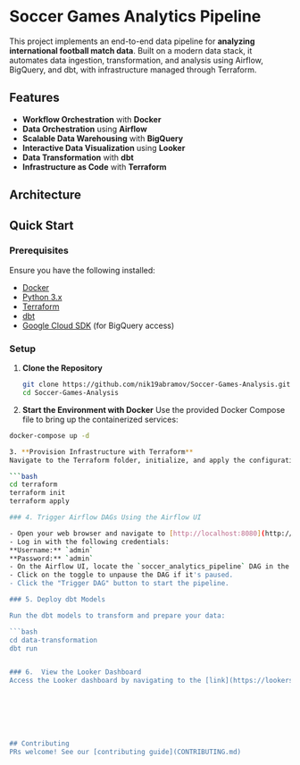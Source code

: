# Soccer Games Analytics Pipeline

This project implements an end-to-end data pipeline for **analyzing international football match data**. Built on a modern data stack, it automates data ingestion, transformation, and analysis using Airflow, BigQuery, and dbt, with infrastructure managed through Terraform.

## Features

- **Workflow Orchestration** with **Docker**
- **Data Orchestration** using **Airflow**
- **Scalable Data Warehousing** with **BigQuery**
- **Interactive Data Visualization** using **Looker**
- **Data Transformation** with **dbt**
- **Infrastructure as Code** with **Terraform**


## Architecture


## Quick Start

### Prerequisites

Ensure you have the following installed:
- [Docker](https://www.docker.com/get-started)
- [Python 3.x](https://www.python.org/downloads/)
- [Terraform](https://www.terraform.io/downloads)
- [dbt](https://docs.getdbt.com/docs/installation)
- [Google Cloud SDK](https://cloud.google.com/sdk/docs/install) (for BigQuery access)

### Setup

1. **Clone the Repository**

   ```bash
   git clone https://github.com/nik19abramov/Soccer-Games-Analysis.git
   cd Soccer-Games-Analysis

2. **Start the Environment with Docker**
Use the provided Docker Compose file to bring up the containerized services:

  ```bash
  docker-compose up -d

3. **Provision Infrastructure with Terraform**
Navigate to the Terraform folder, initialize, and apply the configuration:

  ```bash
  cd terraform
  terraform init
  terraform apply

### 4. Trigger Airflow DAGs Using the Airflow UI

- Open your web browser and navigate to [http://localhost:8080](http://localhost:8080).
- Log in with the following credentials:  
  **Username:** `admin`  
  **Password:** `admin`
- On the Airflow UI, locate the `soccer_analytics_pipeline` DAG in the list.
- Click on the toggle to unpause the DAG if it's paused.
- Click the "Trigger DAG" button to start the pipeline.

### 5. Deploy dbt Models

Run the dbt models to transform and prepare your data:

```bash
cd data-transformation
dbt run


### 6.  View the Looker Dashboard
Access the Looker dashboard by navigating to the [link](https://lookerstudio.google.com/reporting/ecfaa9f4-3feb-4fd7-9c2c-92bc4bc29f64)







## Contributing
PRs welcome! See our [contributing guide](CONTRIBUTING.md)
